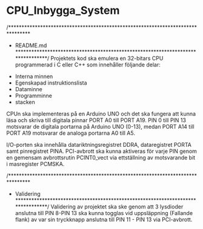 # CPU_Inbygga_System

/********************************************************************************
* README.md
********************************************************************************/
Projektets kod ska emulera en 32-bitars CPU programmerad i C eller C++ som 
innehåller följande delar:

 - Interna minnen
 - Egenskapad instruktionslista
 - Dataminne
 - Programminne
 - stacken

CPUn ska implementeras på en Arduino UNO och det ska fungera att kunna läsa och 
skriva till digitala pinnar PORT A0 till PORT A19. PIN 0 till PIN 13 motsvarar
de digitala portarna på Arduino UNO (0-13), medan PORT A14 till PORT A19 
motsvarar de analoga portarna A0 till A5.

I/O-porten ska innehålla datariktningsregistret DDRA, dataregistret PORTA samt 
pinregistret PINA. PCI-avbrott ska kunna aktiveras för varje PIN genom en gemensam 
avbrottsrutin PCINT0_vect via ettställning av motsvarande bit i masregister PCMSKA.

/********************************************************************************
* Validering
********************************************************************************/
Validering av projektet ska ske genom att 3 lysdioder anslutna till PIN 8-PIN 13 
ska kunna togglas vid uppsläppning (Fallande flank) av var sin tryckknapp 
anslutna till PIN 11 - PIN 13 via PCI-avbrott.